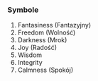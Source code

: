 ### Symbole

1. Fantasiness (Fantazyjny)
2. Freedom (Wolność)
2. Darkness (Mrok)
3. Joy (Radość)
4. Wisdom
5. Integrity
6. Calmness (Spokój)


